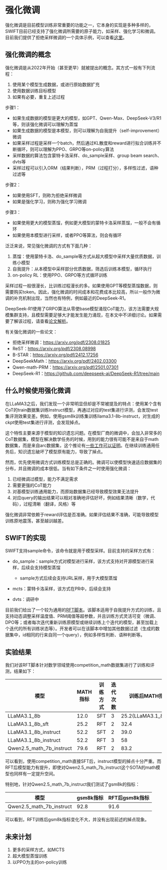 # 强化微调

强化微调是目前模型训练非常重要的功能之一，它本身的实现是多种多样的，SWIFT目前已经支持了强化微调所需要的原子能力，如采样、强化学习和微调。目前我们提供了拒绝采样微调的一个具体示例，可以查看[这里](https://github.com/modelscope/ms-swift/tree/main/examples/train/rft/rft.py)。

## 强化微调的概念

强化微调是从2022年开始（甚至更早）就被提出的概念。其方式一般有下列流程：

1. 使用某个模型生成数据，或进行原始数据扩充
2. 使用数据训练目标模型
3. 如果有必要，重复上述过程

步骤1：

- 如果生成数据的模型是更大的模型，如GPT、Qwen-Max、DeepSeek-V3/R1等，则该强化微调可以理解为蒸馏
- 如果生成数据的模型是本模型，则可以理解为自我提升（self-improvement）微调
- 如果采样过程是采样一个batch，然后通过KL散度和reward进行拟合训练并不断循环，则可以理解为PPO、GRPO等on-policy算法
- 采样数据的算法包含蒙特卡洛采样、do_sample采样、group beam search、dvts等
- 采样过程可以引入ORM（结果判断），PRM（过程打分），多样性过滤，语种过滤等

步骤2：

- 如果使用SFT，则称为拒绝采样微调
- 如果是强化学习，则称为强化学习微调

步骤3：

- 如果使用更大的模型蒸馏，例如更大模型的蒙特卡洛采样蒸馏，一般不会有循环
- 如果使用本模型进行采样，或者PPO等算法，则会有循环

泛泛来说，常见强化微调的方式有下面几种：

1. 蒸馏：使用蒙特卡洛、do_sample等方式从超大模型中采样大量优质数据，训练小模型
2. 自我提升：从本模型中采样部分优质数据，筛选后训练本模型，循环执行
3. on-policy RL：使用PPO、GRPO等方式循环训练

采样过程一般很漫长，比训练过程漫长的多。如果使用GPT等模型蒸馏数据，则需要购买token。因此，强化微调的时间成本和花费成本比较高，所以一般作为微调的补充机制出现，当然也有特例，例如最近的DeepSeek-R1。

DeepSeek-R1使用了GRPO算法从零使base模型涌现CoT能力，该方法需要大规模集群支持，且模型需要足够大才能发生能力涌现，在本文中不详细讨论。如果需要了解该过程，请查看[论文解析](https://zhuanlan.zhihu.com/p/19714987272)。

有关强化微调的一些论文：

- 拒绝采样微调：https://arxiv.org/pdf/2308.01825
- ReST：https://arxiv.org/pdf/2308.08998
- B-STAR：https://arxiv.org/pdf/2412.17256
- DeepSeekMath：https://arxiv.org/pdf/2402.03300
- Qwen-math-PRM：https://arxiv.org/pdf/2501.07301
- DeepSeek-R1：https://github.com/deepseek-ai/DeepSeek-R1/tree/main

## 什么时候使用强化微调

在LLaMA3之后，我们发现一个非常明显但却是不常被提及的特点：使用某个含有CoT的train数据集训练Instruct模型，再通过对应的test集进行评测，会发现test集评测效果变差。例如，使用gsm8k训练集训练llama3.1-8b-instruct，对生成的ckpt使用test集进行评测，会发现掉点。

这个特性主要来源于模型的知识遗忘问题。在模型厂商的微调中，会加入非常多的CoT数据集，模型在解决数学任务的时候，用到的能力很有可能不是来自于math数据集，而是来自arc数据集，这个推论有[一些工作可以证明](https://zhuanlan.zhihu.com/p/19269451950)。在继续训练通用任务后，知识遗忘破坏了模型原有能力，导致了掉点。

然而，优先使用微调方式训练模型总是正确的。微调可以使模型快速适应数据集的分布，并且微调的成本很低。当有如下条件之一时使用强化微调：

1. 已经微调过模型，能力不满足需求
2. 需要更强的CoT能力
3. 对基模型训练通用能力，而原始数据集已经导致模型效果无法提升
4. 对应query的输出结果可以相对准确地评估好坏，例如结果清晰（数学，代码），过程清晰（翻译，风格）等

强化微调非常依赖于reward评估是否准确。如果评估结果不准确，可能导致模型训练原地震荡，甚至越训越差。

## SWIFT的实现

SWIFT支持sample命令，该命令就是用于模型采样。目前支持的采样方式有：

- do_sample：sample方式对模型进行采样，该方式支持对开源模型进行采样，后续会支持模型蒸馏
  - sample方式后续会支持URL采样，用于大模型蒸馏

- mcts：蒙特卡洛采样，该方式在PR中，后续会支持
- dvts：调研中

目前我们给出了一个较为通用的[RFT脚本](https://github.com/modelscope/ms-swift/tree/main/examples/train/rft/rft.py)。该脚本适用于自我提升方式的训练，且支持动态调整采样温度值、PRM阈值等超参数，并且训练方式灵活可变（微调、DPO等；或者每次迭代重新训练原模型或继续训练上个迭代的模型，甚至加载上个迭代的所有训练状态等）。开发者可以在该脚本中增加其他数据过滤（生成的数据集中，id相同的行来自同一个query），例如多样性判断、语种判断等。

## 实验结果

我们对该RFT脚本针对数学领域使用competition_math数据集进行了训练和评测，结果如下：

| 模型                     | MATH指标 | 训练方式 | 迭代次数 | 训练后MATH指标        |
| ------------------------ | -------- | -------- | -------- | --------------------- |
| LLaMA3.1_8b              | 12.0     | SFT      | 3        | 25.2(LLaMA3.1_8b_sft) |
| LLaMA3.1_8b_sft          | 25.2     | RFT      | 2        | 32.4                  |
| LLaMA3.1_8b_instruct     | 52.2     | SFT      | 2        | 39.0                  |
| LLaMA3.1_8b_instruct     | 52.2     | RFT      | 3        | 58                    |
| Qwen2.5_math_7b_instruct | 79.6     | RFT      | 2        | 83.2                  |

可以看到，使用competition_math直接SFT后，instruct模型的掉点十分严重。而RFT后模型能力有提升，即使对Qwen2.5_math_7b_instruct这个SOTA的math模型也同样有一定提升空间。

特别地，针对Qwen2.5_math_7b_instruct我们测试了gsm8k的指标：

| 模型                     | gsm8k指标 | RFT后gsm8k指标 |
| ------------------------ | --------- | -------------- |
| Qwen2.5_math_7b_instruct | 92.8      | 91.6           |

可以看到，RFT训练后gsm8k指标变化不大，并没有出现前述的掉点现象。

## 未来计划

1. 更多的采样方式，如MCTS
2. 超大模型蒸馏训练
3. 以PPO为主的on-policy训练
